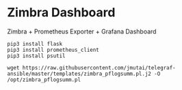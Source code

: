 # Zimbra Dashboard

Zimbra + Prometheus Exporter + Grafana Dashboard


```
pip3 install flask
pip3 install prometheus_client
pip3 install psutil

wget https://raw.githubusercontent.com/jmutai/telegraf-ansible/master/templates/zimbra_pflogsumm.pl.j2 -O /opt/zimbra_pflogsumm.pl
```

